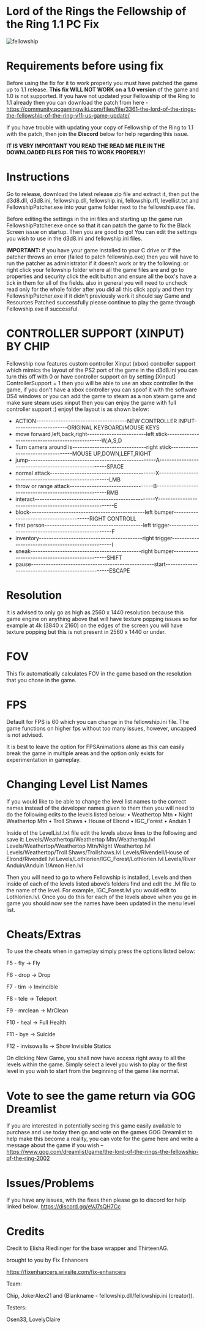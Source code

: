 # Lord of the Rings the Fellowship of the Ring 1.1 PC Fix

![fellowship](https://github.com/user-attachments/assets/a286ba7b-caef-40bc-97a7-ddc9c3c03731)

# Requirements before using fix
Before using the fix for it to work properly you must have patched the game up to 1.1 release. **This fix WILL NOT WORK on a 1.0 version** of the game and 1.0 is not supported. If you have not updated your Fellowship of the Ring to 1.1 already then you can download the patch from here - https://community.pcgamingwiki.com/files/file/3361-the-lord-of-the-rings-the-fellowship-of-the-ring-v11-us-game-update/

If you have trouble with updating your copy of Fellowship of the Ring to 1.1 with the patch, then join the **Discord** below for help regarding this issue.

**IT IS VERY IMPORTANT YOU READ THE READ ME FILE IN THE DOWNLOADED FILES FOR THIS TO WORK PROPERLY!**

# Instructions
Go to release, download the latest release zip file and extract it, then put the d3d8.dll, d3d8.ini, fellowship.dll, fellowship.ini, fellowship.rfl, levellist.txt and FellowshipPatcher.exe into your game folder next to the fellowship.exe file.

Before editing the settings in the ini files and starting up the game run FellowshipPatcher.exe once so that it can patch the game to fix the Black Screen issue on startup. Then you are good to go! You can edit the settings you wish to use in the d3d8.ini and fellowship.ini files.

**IMPORTANT:**
if you have your game installed to your C drive or if the patcher throws an error (failed to patch fellowship.exe) then you will have to run the patcher as administrator if it doesn't work or try the following:
or right click your fellowship folder where all the game files are and go to properties and security click the edit button and ensure all the box's have a tick in them for all of the fields.
also in general you will need to uncheck read only for the whole folder after you did all this click apply and then try FellowshipPatcher.exe if it didn't previously work it should say Game and Resources Patched successfully please continue to play the game through Fellowship.exe if successful.

# CONTROLLER SUPPORT (XINPUT) BY CHIP

Fellowship now features custom controller Xinput (xbox) controller support which mimics the layout of the PS2 port of the game in the d3d8.ini you can turn this off with 0 or have controller support on by setting 
[Xinput]
ControllerSupport = 1 
then you will be able to use an xbox controller In the game, if you don't have a xbox controller you can spoof it with the software DS4 windows or you can add the game to steam as a non steam game and make sure steam uses xinput 
then you can enjoy the game with full controller support :) enjoy! the layout is as shown below:

- ACTION-------------------------------------NEW CONTROLLER INPUT----------------------ORIGINAL KEYBOARD/MOUSE KEYS
- move forward,left,back,right------------------------left stick------------------------------------------------W,A,S,D
- Turn camera around is------------------------------right stick----------------------------------MOUSE UP,DOWN,LEFT,RIGHT
- jump----------------------------------------------------A-----------------------------------------------------SPACE
- normal attack-------------------------------------------X------------------------------------------------------LMB
- throw or range attack----------------------------------B------------------------------------------------------RMB
- interact-------------------------------------------------Y--------------------------------------------------------E
- block-----------------------------------------------left bumper----------------------------------------RIGHT CONTROLL
- first person----------------------------------------left trigger---------------------------------------------------F
- inventory------------------------------------------right trigger--------------------------------------------------I
- sneak---------------------------------------------right bumper-----------------------------------------------SHIFT
- pause--------------------------------------------------start---------------------------------------------------ESCAPE

# Resolution

It is advised to only go as high as 2560 x 1440 resolution because this game engine on anything above that will have texture popping issues so for example at 4k (3840 x 2160) on the edges of the screen you will have texture popping but this is not present in 2560 x 1440 or under.

# FOV
This fix automatically calculates FOV in the game based on the resolution that you chose in the game.

# FPS
Default for FPS is 60 which you can change in the fellowship.ini file. The game functions on higher fps without too many issues, however, uncapped is not advised.

It is best to leave the option for FPSAnimations alone as this can easily break the game in multiple areas and the option only exists for experimentation in gameplay.

# Changing Level List Names

If you would like to be able to change the level list names to the correct names instead of the developer names given to them then you will need to do the following edits to the levels listed below:
•    Weathertop Mtn
•    Night Weathertop Mtn
•    Troll Shaws
•    House of Elrond
•    IGC_Forest
•    Anduin 1

Inside of the LevelList.txt file edit the levels above lines to the following and save it:
Levels/Weathertop/Weathertop Mtn/Weathertop.lvl
Levels/Weathertop/Weathertop Mtn/Night Weathertop.lvl
Levels/Weathertop/Troll Shaws/Trollshaws.lvl
Levels/Rivendell/House of Elrond/Rivendell.lvl
Levels/Lothlorien/IGC_Forest/Lothlorien.lvl
Levels/River Anduin/Anduin 1/Amon Hen.lvl

Then you will need to go to where Fellowship is installed, Levels and then inside of each of the levels listed above’s folders find and edit the .lvl file to the name of the level. For example, IGC_Forest.lvl you would edit to Lothlorien.lvl. Once you do this for each of the levels above when you go in game you should now see the names have been updated in the menu level list.

# Cheats/Extras
To use the cheats when in gameplay simply press the options listed below:

F5 - fly -> Fly

F6 - drop -> Drop

F7 - tim -> Invincible

F8 - tele -> Teleport

F9 - mrclean -> MrClean

F10 - heal -> Full Health

F11 - bye -> Suicide

F12 - invisowalls -> Show Invisible Statics

On clicking New Game, you shall now have access right away to all the levels within the game. Simply select a level you wish to play or the first level in you wish to start from the beginning of the game like normal.

# Vote to see the game return via GOG Dreamlist
If you are interested in potentially seeing this game easily available to purchase and use today then go and vote on the games GOG Dreamlist to help make this become a reality, you can vote for the game here and write a message about the game if you wish – https://www.gog.com/dreamlist/game/the-lord-of-the-rings-the-fellowship-of-the-ring-2002 

# Issues/Problems
If you have any issues, with the fixes then please go to discord for help linked below.
https://discord.gg/eVJ7sQH7Cc

# Credits
Credit to Elisha Riedlinger for the base wrapper and ThirteenAG.

brought to you by Fix Enhancers

https://fixenhancers.wixsite.com/fix-enhancers

Team:

Chip, JokerAlex21 and (Blankname - fellowship.dll/fellowship.ini (creator)).

Testers:

Osen33, LovelyClaire
